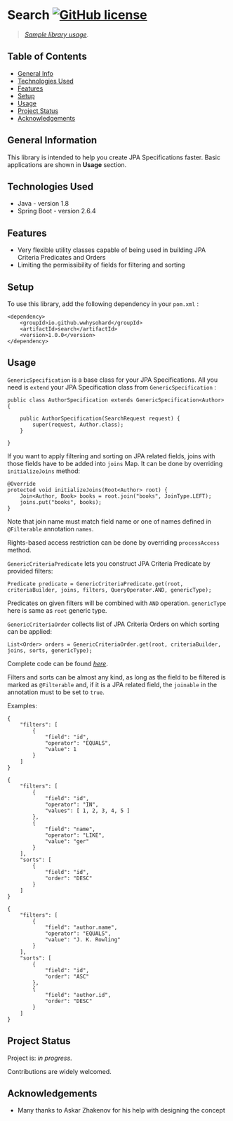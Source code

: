 # Search [![GitHub license](https://img.shields.io/github/license/wwhysohard/search)](https://github.com/wwhysohard/search/blob/master/LICENSE) 
> [_Sample library usage_](https://github.com/wwhysohard/sample-search-usage). 

## Table of Contents
* [General Info](#general-information)
* [Technologies Used](#technologies-used)
* [Features](#features)
* [Setup](#setup)
* [Usage](#usage)
* [Project Status](#project-status)
* [Acknowledgements](#acknowledgements)


## General Information
This library is intended to help you create JPA Specifications faster. Basic applications are shown in **Usage** section.


## Technologies Used
- Java - version 1.8
- Spring Boot - version 2.6.4


## Features
- Very flexible utility classes capable of being used in building JPA Criteria Predicates and Orders
- Limiting the permissibility of fields for filtering and sorting


## Setup
To use this library, add the following dependency in your `pom.xml` :

```
<dependency>
    <groupId>io.github.wwhysohard</groupId>
    <artifactId>search</artifactId>
    <version>1.0.0</version>
</dependency>
```


## Usage
`GenericSpecification` is a base class for your JPA Specifications. All you need is `extend` your JPA Specification class from `GenericSpecification` :

```
public class AuthorSpecification extends GenericSpecification<Author> {

    public AuthorSpecification(SearchRequest request) {
        super(request, Author.class);
    }
    
}
```

If you want to apply filtering and sorting on JPA related fields, joins with those fields have to be added into `joins` Map. It can be done by overriding `initializeJoins` method:

```
@Override
protected void initializeJoins(Root<Author> root) {
    Join<Author, Book> books = root.join("books", JoinType.LEFT);
    joins.put("books", books);
}
```

Note that join name must match field name or one of names defined in `@Filterable` annotation `names`.

Rights-based access restriction can be done by overriding `processAccess` method.

`GenericCriteriaPredicate` lets you construct JPA Criteria Predicate by provided filters:

```
Predicate predicate = GenericCriteriaPredicate.get(root, criteriaBuilder, joins, filters, QueryOperator.AND, genericType);
```

Predicates on given filters will be combined with `AND` operation. `genericType` here is same as `root` generic type. 

`GenericCriteriaOrder` collects list of JPA Criteria Orders on which sorting can be applied:

```
List<Order> orders = GenericCriteriaOrder.get(root, criteriaBuilder, joins, sorts, genericType);
```

Complete code can be found [_here_](https://github.com/wwhysohard/sample-search-usage).

Filters and sorts can be almost any kind, as long as the field to be filtered is marked as `@Filterable` and, if it is a JPA related field, the `joinable` in the annotation must to be set to `true`.

Examples:

```
{
    "filters": [
        {
            "field": "id",
            "operator": "EQUALS",
            "value": 1
        }
    ]
}
```

```
{
    "filters": [
        {
            "field": "id",
            "operator": "IN",
            "values": [ 1, 2, 3, 4, 5 ]
        },
        {
            "field": "name",
            "operator": "LIKE",
            "value": "ger"
        }
    ],
    "sorts": [
        {
            "field": "id",
            "order": "DESC"
        }
    ]
}
```

```
{
    "filters": [
        {
            "field": "author.name",
            "operator": "EQUALS",
            "value": "J. K. Rowling"
        }
    ],
    "sorts": [
        {
            "field": "id",
            "order": "ASC"
        },
        {
            "field": "author.id",
            "order": "DESC"
        }
    ]
}
```


## Project Status
Project is: _in progress_. 

Contributions are widely welcomed.


## Acknowledgements
- Many thanks to Askar Zhakenov for his help with designing the concept

